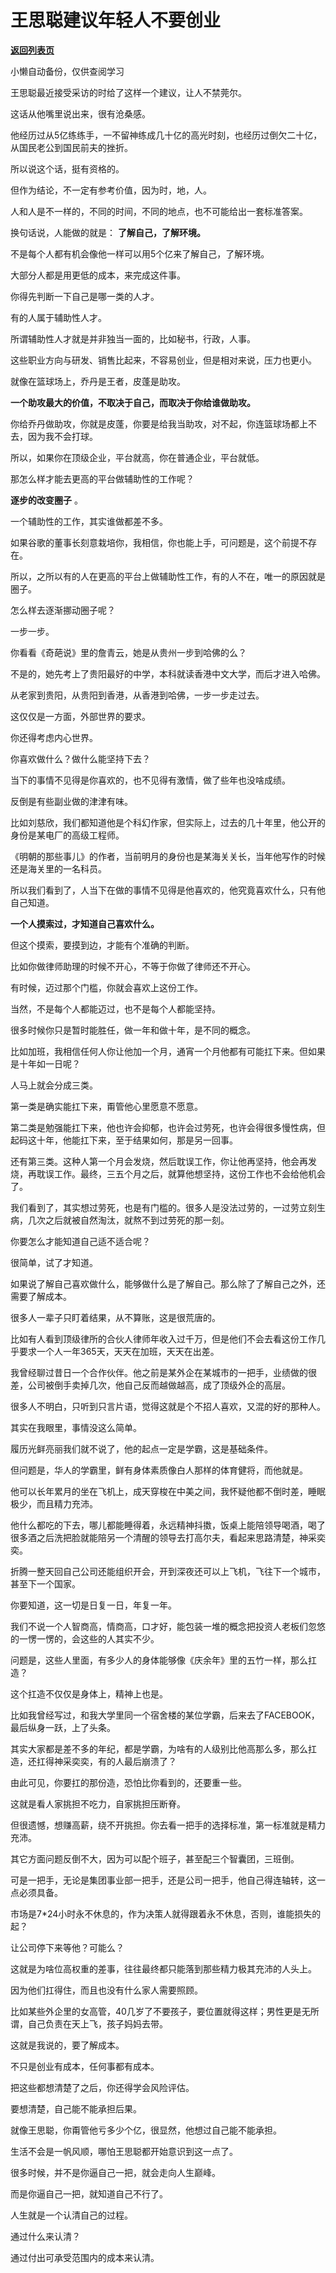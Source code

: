 # 王思聪建议年轻人不要创业

[**返回列表页**](/gzh/记忆承载3)

小懒自动备份，仅供查阅学习

王思聪最近接受采访的时给了这样一个建议，让人不禁莞尔。  

  

这话从他嘴里说出来，很有沧桑感。  

  

他经历过从5亿练练手，一不留神练成几十亿的高光时刻，也经历过倒欠二十亿，从国民老公到国民前夫的挫折。  

  

所以说这个话，挺有资格的。  

  

但作为结论，不一定有参考价值，因为时，地，人。

  

人和人是不一样的，不同的时间，不同的地点，也不可能给出一套标准答案。  

  

换句话说，人能做的就是： **了解自己，了解环境。**

  

不是每个人都有机会像他一样可以用5个亿来了解自己，了解环境。

  

大部分人都是用更低的成本，来完成这件事。  

  

你得先判断一下自己是哪一类的人才。

  

有的人属于辅助性人才。

  

所谓辅助性人才就是并非独当一面的，比如秘书，行政，人事。

  

这些职业方向与研发、销售比起来，不容易创业，但是相对来说，压力也更小。

  

就像在篮球场上，乔丹是王者，皮蓬是助攻。

  

 **一个助攻最大的价值，不取决于自己，而取决于你给谁做助攻。**

  

你给乔丹做助攻，你就是皮蓬，你要是给我当助攻，对不起，你连篮球场都上不去，因为我不会打球。

  

所以，如果你在顶级企业，平台就高，你在普通企业，平台就低。

  

那怎么样才能去更高的平台做辅助性的工作呢？

  

 **逐步的改变圈子** 。

  

一个辅助性的工作，其实谁做都差不多。

  

如果谷歌的董事长刻意栽培你，我相信，你也能上手，可问题是，这个前提不存在。

  

所以，之所以有的人在更高的平台上做辅助性工作，有的人不在，唯一的原因就是圈子。

  

怎么样去逐渐挪动圈子呢？

  

一步一步。

  

你看看《奇葩说》里的詹青云，她是从贵州一步到哈佛的么？

  

不是的，她先考上了贵阳最好的中学，本科就读香港中文大学，而后才进入哈佛。

  

从老家到贵阳，从贵阳到香港，从香港到哈佛，一步一步走过去。

  

这仅仅是一方面，外部世界的要求。

  

你还得考虑内心世界。

  

你喜欢做什么？做什么能坚持下去？  

  

当下的事情不见得是你喜欢的，也不见得有激情，做了些年也没啥成绩。

  

反倒是有些副业做的津津有味。

  

比如刘慈欣，我们都知道他是个科幻作家，但实际上，过去的几十年里，他公开的身份是某电厂的高级工程师。

  

《明朝的那些事儿》的作者，当前明月的身份也是某海关关长，当年他写作的时候还是海关里的一名科员。

  

所以我们看到了，人当下在做的事情不见得是他喜欢的，他究竟喜欢什么，只有他自己知道。

  

 **一个人摸索过，才知道自己喜欢什么。**

  

但这个摸索，要摸到边，才能有个准确的判断。

  

比如你做律师助理的时候不开心，不等于你做了律师还不开心。

  

有时候，迈过那个门槛，你就会喜欢上这份工作。  

  

当然，不是每个人都能迈过，也不是每个人都能坚持。

  

很多时候你只是暂时能胜任，做一年和做十年，是不同的概念。

  

比如加班，我相信任何人你让他加一个月，通宵一个月他都有可能扛下来。但如果是十年如一日呢？

  

人马上就会分成三类。

  

第一类是确实能扛下来，甭管他心里愿意不愿意。

  

第二类是勉强能扛下来，他也许会抑郁，也许会过劳死，也许会得很多慢性病，但起码这十年，他能扛下来，至于结果如何，那是另一回事。

  

还有第三类。这种人第一个月会发烧，然后耽误工作，你让他再坚持，他会再发烧，再耽误工作。最终，三五个月之后，就算他想坚持，这份工作也不会给他机会了。

  

我们看到了，其实想过劳死，也是有门槛的。很多人是没法过劳的，一过劳立刻生病，几次之后就被自然淘汰，就熬不到过劳死的那一刻。

  

你要怎么才能知道自己适不适合呢？

  

很简单，试了才知道。  

  

如果说了解自己喜欢做什么，能够做什么是了解自己。那么除了了解自己之外，还需要了解成本。

  

很多人一辈子只盯着结果，从不算账，这是很荒唐的。

  

比如有人看到顶级律所的合伙人律师年收入过千万，但是他们不会去看这份工作几乎要求一个人一年365天，天天在加班，天天在出差。

  

我曾经聊过昔日一个合作伙伴。他之前是某外企在某城市的一把手，业绩做的很差，公司被倒手卖掉几次，他自己反而越做越高，成了顶级外企的高层。

  

很多人不明白，只听到只言片语，觉得这就是个不招人喜欢，又混的好的那种人。

  

其实在我眼里，事情没这么简单。

  

履历光鲜亮丽我们就不说了，他的起点一定是学霸，这是基础条件。

  

但问题是，华人的学霸里，鲜有身体素质像白人那样的体育健将，而他就是。

  

他可以长年累月的坐在飞机上，成天穿梭在中美之间，我怀疑他都不倒时差，睡眠极少，而且精力充沛。

  

他什么都吃的下去，哪儿都能睡得着，永远精神抖擞，饭桌上能陪领导喝酒，喝了很多酒之后洗把脸就能陪另一个清醒的领导去打高尔夫，看起来思路清楚，神采奕奕。

  

折腾一整天回自己公司还能组织开会，开到深夜还可以上飞机，飞往下一个城市，甚至下一个国家。

  

你要知道，这一切是日复一日，年复一年。

  

我们不说一个人智商高，情商高，口才好，能包装一堆的概念把投资人老板们忽悠的一愣一愣的，会这些的人其实不少。

  

问题是，这些人里面，有多少人的身体能够像《庆余年》里的五竹一样，那么扛造？

  

这个扛造不仅仅是身体上，精神上也是。

  

比如我曾经写过，和我大学里同一个宿舍楼的某位学霸，后来去了FACEBOOK，最后纵身一跃，上了头条。

  

其实大家都是差不多的年纪，都是学霸，为啥有的人级别比他高那么多，那么扛造，还扛得神采奕奕，有的人最后崩溃了？

  

由此可见，你要扛的那份造，恐怕比你看到的，还要重一些。

  

这就是看人家挑担不吃力，自家挑担压断脊。

  

但很遗憾，想赚高薪，绕不开挑担。你去看一把手的选择标准，第一标准就是精力充沛。

  

其它方面问题反倒不大，因为可以配个班子，甚至配三个智囊团，三班倒。

  

可是一把手，无论是集团事业部一把手，还是公司一把手，他自己得连轴转，这一点必须具备。

  

市场是7*24小时永不休息的，作为决策人就得跟着永不休息，否则，谁能损失的起？

  

让公司停下来等他？可能么？

  

这就是为啥位高权重的差事，往往最终都只能落到那些精力极其充沛的人头上。

  

因为他们扛得住，而且也没有什么家人需要照顾。

  

比如某些外企里的女高管，40几岁了不要孩子，要位置就得这样；男性更是无所谓，自己负责在天上飞，孩子妈妈去带。

  

这就是我说的，要了解成本。

  

不只是创业有成本，任何事都有成本。

  

把这些都想清楚了之后，你还得学会风险评估。

  

要想清楚，自己能不能承担后果。  

  

就像王思聪，你甭管他亏多少个亿，很显然，他想过自己能不能承担。

  

生活不会是一帆风顺，哪怕王思聪都开始意识到这一点了。

  

很多时候，并不是你逼自己一把，就会走向人生巅峰。

  

而是你逼自己一把，就知道自己不行了。

  

人生就是一个认清自己的过程。

  

通过什么来认清？

  

通过付出可承受范围内的成本来认清。

  

